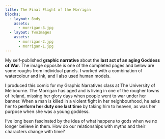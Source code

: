 ```yaml
---
title: The Final Flight of the Morrigan
blocks:
  - layout: Body
    assets:
      - morrigan-3.jpg
  - layout: TwoImages
    assets:
      - morrigan-2.jpg
      - morrigan-1.jpg
---
```


My self-published **graphic narrative** about the **last act of an aging Goddess of War**. The image opposite is one of the completed pages and below are some roughs from individual panels. I worked with a combination of watercolour and ink, and I also used human models.

I produced this comic for my Graphic Narratives class at The University of Melbourne. The Morrigan has aged and is living in one of the rougher towns of Ireland, missing her glory days when people went to war under her banner. When a man is killed in a violent fight in her neighbourhood, he asks her to **perform her duty one last time** by taking him to heaven, as was her purpose when she was a young goddess.

I’ve long been fascinated by the idea of what happens to gods when we no longer believe in them. How do our relationships with myths and their characters change with time?

